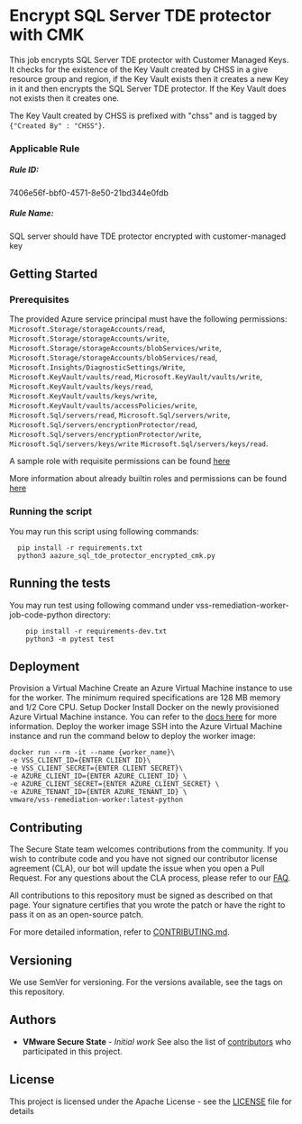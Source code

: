 # Encrypt SQL Server TDE protector with CMK

This job encrypts SQL Server TDE protector with Customer Managed Keys. It checks for the existence of the Key Vault created by CHSS in a give resource group and region, if the Key Vault exists then it creates a new Key in it and then encrypts the SQL Server TDE protector. If the Key Vault does not exists then it creates one.

The Key Vault created by CHSS is prefixed with "chss" and is tagged by `{"Created By" : "CHSS"}`.

### Applicable Rule

##### Rule ID:
7406e56f-bbf0-4571-8e50-21bd344e0fdb

##### Rule Name:
SQL server should have TDE protector encrypted with customer-managed key

## Getting Started
### Prerequisites
The provided Azure service principal must have the following permissions:
`Microsoft.Storage/storageAccounts/read`,
`Microsoft.Storage/storageAccounts/write`,
`Microsoft.Storage/storageAccounts/blobServices/write`,
`Microsoft.Storage/storageAccounts/blobServices/read`,
`Microsoft.Insights/DiagnosticSettings/Write`,
`Microsoft.KeyVault/vaults/read`,
`Microsoft.KeyVault/vaults/write`,
`Microsoft.KeyVault/vaults/keys/read`,
`Microsoft.KeyVault/vaults/keys/write`,
`Microsoft.KeyVault/vaults/accessPolicies/write`,
`Microsoft.Sql/servers/read`,
`Microsoft.Sql/servers/write`,
`Microsoft.Sql/servers/encryptionProtector/read`,
`Microsoft.Sql/servers/encryptionProtector/write`,
`Microsoft.Sql/servers/keys/write`
`Microsoft.Sql/servers/keys/read`.

A sample role with requisite permissions can be found [here](minimum_permissions.json)

More information about already builtin roles and permissions can be found [here](https://docs.microsoft.com/en-us/azure/role-based-access-control/built-in-roles)

### Running the script
You may run this script using following commands:

```shell script
  pip install -r requirements.txt
  python3 aazure_sql_tde_protector_encrypted_cmk.py
```
## Running the tests
You may run test using following command under vss-remediation-worker-job-code-python directory:

```shell script
    pip install -r requirements-dev.txt
    python3 -m pytest test
```
## Deployment
Provision a Virtual Machine Create an Azure Virtual Machine instance to use for the worker. The minimum required specifications are 128 MB memory and 1/2 Core CPU.
Setup Docker Install Docker on the newly provisioned Azure Virtual Machine instance. You can refer to the [docs here](https://docs.aws.amazon.com/AmazonECS/latest/developerguide/docker-basics.html) for more information.
Deploy the worker image SSH into the Azure Virtual Machine instance and run the command below to deploy the worker image:
  ```shell script
  docker run --rm -it --name {worker_name}\
  -e VSS_CLIENT_ID={ENTER CLIENT ID}\
  -e VSS_CLIENT_SECRET={ENTER CLIENT SECRET}\
  -e AZURE_CLIENT_ID={ENTER AZURE_CLIENT_ID} \
  -e AZURE_CLIENT_SECRET={ENTER AZURE_CLIENT_SECRET} \
  -e AZURE_TENANT_ID={ENTER AZURE_TENANT_ID} \
  vmware/vss-remediation-worker:latest-python
  ```
## Contributing
The Secure State team welcomes contributions from the community. If you wish to contribute code and you have not signed our contributor license agreement (CLA), our bot will update the issue when you open a Pull Request. For any questions about the CLA process, please refer to our [FAQ](https://cla.vmware.com/faq).

All contributions to this repository must be signed as described on that page. Your signature certifies that you wrote the patch or have the right to pass it on as an open-source patch.

For more detailed information, refer to [CONTRIBUTING.md](../../../CONTRIBUTING.md).
## Versioning
We use SemVer for versioning. For the versions available, see the tags on this repository.

## Authors
* **VMware Secure State** - *Initial work*
See also the list of [contributors](https://github.com/vmware-samples/secure-state-remediation-jobs/graphs/contributors) who participated in this project.

## License
This project is licensed under the Apache License - see the [LICENSE](https://github.com/vmware-samples/secure-state-remediation-jobs/blob/master/LICENSE.txt) file for details
